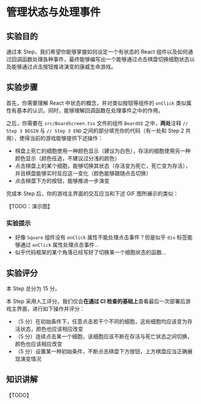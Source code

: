 # 管理状态与处理事件

## 实验目的

通过本 Step，我们希望你能够掌握如何设定一个有状态的 React 组件以及如何通过回调函数处理各种事件，最终能够编写出一个能够通过点击棋盘切换细胞状态以及能够通过点击按钮推进演变的康威生命游戏。

## 实验步骤

首先，你需要理解 React 中状态的概念，并对类似按钮等组件的 `onClick` 类似属性有基本的认识。同时，能够理解回调函数在处理事件之中的作用。

之后，你需要在 `src/BoardScreen.tsx` 文件的组件 `BoardUI` 之中，**两处**注释 `// Step 3 BEGIN` 与 `// Step 3 END` 之间的部分填充你的代码（有一处和 Step 2 共用），使得当前的游戏能够提供下述操作：

- 棋盘上死亡的细胞使用一种颜色显示（建议为白色），存活的细胞使用另一种颜色显示（颜色任选，不建议过分浅的颜色）
- 点击棋盘上的某个细胞，能够切换其状态（存活变为死亡，死亡变为存活），并且棋盘能够实时反应这一变化（颜色能够跟随点击切换）
- 点击棋盘下方的按钮，能够推进一步演变

完成本 Step 后，你的游戏主界面的交互应当和下述 GIF 图所展示的类似：

【TODO：演示图】

### 实验提示

- 好像 `Square` 组件没有 `onClick` 属性不能处理点击事件？但是似乎 `div` 标签能够通过 `onClick` 属性处理点击事件...
- 似乎代码框架的某个角落已经写好了切换某一个细胞状态的函数...

## 实验评分

本 Step 总分为 15 分。

本 Step 采用人工评分。我们仅会**在通过 CI 检查的基础上**查看最后一次部署后游戏主界面，进行如下操作并评分：

- （5 分）在初始条件下，任意点击若干个不同的细胞，这些细胞均应该变为存活状态，颜色也应该相应改变
- （5 分）连续点击某一个细胞，该细胞应该不断在存活与死亡状态之间切换，颜色也应该相应改变
- （5 分）设置某一种初始条件，不断点击棋盘下方按钮，上方棋盘应当正确展现演变情况

## 知识讲解

【TODO】
